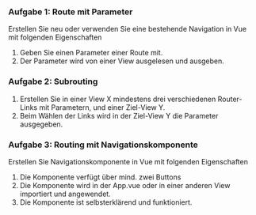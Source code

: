 ### Aufgabe 1: Route mit Parameter
Erstellen Sie neu oder verwenden Sie eine bestehende Navigation in Vue mit folgenden Eigenschaften
1. Geben Sie einen Parameter einer Route mit.
2. Der Parameter wird von einer View ausgelesen und ausgeben.

### Aufgabe 2: Subrouting
1. Erstellen Sie in einer View X mindestens drei verschiedenen Router-Links mit Parametern, 
und einer Ziel-View Y.
2. Beim Wählen der Links wird in der Ziel-View Y die Parameter ausgegeben. 


### Aufgabe 3: Routing mit Navigationskomponente
Erstellen Sie Navigationskomponente in Vue mit folgenden Eigenschaften
1. Die Komponente verfügt über mind. zwei Buttons
2. Die Komponente wird in der App.vue oder in einer anderen View importiert und angewendet. 
2. Die Komponente ist selbsterklärend und funktioniert.
